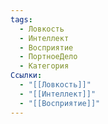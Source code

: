 ```yaml
---
tags:
  - Ловкость
  - Интеллект
  - Восприятие
  - ПортноеДело
  - Категория
Ссылки:
  - "[[Ловкость]]"
  - "[[Интеллект]]"
  - "[[Восприятие]]"
---
```

